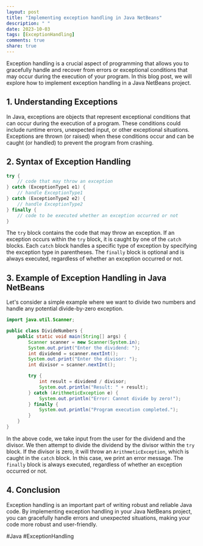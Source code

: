 ```yaml
---
layout: post
title: "Implementing exception handling in Java NetBeans"
description: " "
date: 2023-10-03
tags: [ExceptionHandling]
comments: true
share: true
---
```


Exception handling is a crucial aspect of programming that allows you to gracefully handle and recover from errors or exceptional conditions that may occur during the execution of your program. In this blog post, we will explore how to implement exception handling in a Java NetBeans project.

## 1. Understanding Exceptions

In Java, exceptions are objects that represent exceptional conditions that can occur during the execution of a program. These conditions could include runtime errors, unexpected input, or other exceptional situations. Exceptions are thrown (or raised) when these conditions occur and can be caught (or handled) to prevent the program from crashing.

## 2. Syntax of Exception Handling

```java
try {
    // code that may throw an exception
} catch (ExceptionType1 e1) {
    // handle ExceptionType1
} catch (ExceptionType2 e2) {
    // handle ExceptionType2
} finally {
    // code to be executed whether an exception occurred or not
}
```

The `try` block contains the code that may throw an exception. If an exception occurs within the `try` block, it is caught by one of the `catch` blocks. Each `catch` block handles a specific type of exception by specifying the exception type in parentheses. The `finally` block is optional and is always executed, regardless of whether an exception occurred or not.

## 3. Example of Exception Handling in Java NetBeans

Let's consider a simple example where we want to divide two numbers and handle any potential divide-by-zero exception.

```java
import java.util.Scanner;

public class DivideNumbers {
    public static void main(String[] args) {
        Scanner scanner = new Scanner(System.in);
        System.out.print("Enter the dividend: ");
        int dividend = scanner.nextInt();
        System.out.print("Enter the divisor: ");
        int divisor = scanner.nextInt();

        try {
            int result = dividend / divisor;
            System.out.println("Result: " + result);
        } catch (ArithmeticException e) {
            System.out.println("Error: Cannot divide by zero!");
        } finally {
            System.out.println("Program execution completed.");
        }
    }
}
```

In the above code, we take input from the user for the dividend and the divisor. We then attempt to divide the dividend by the divisor within the `try` block. If the divisor is zero, it will throw an `ArithmeticException`, which is caught in the `catch` block. In this case, we print an error message. The `finally` block is always executed, regardless of whether an exception occurred or not.

## 4. Conclusion

Exception handling is an important part of writing robust and reliable Java code. By implementing exception handling in your Java NetBeans project, you can gracefully handle errors and unexpected situations, making your code more robust and user-friendly.

#Java #ExceptionHandling